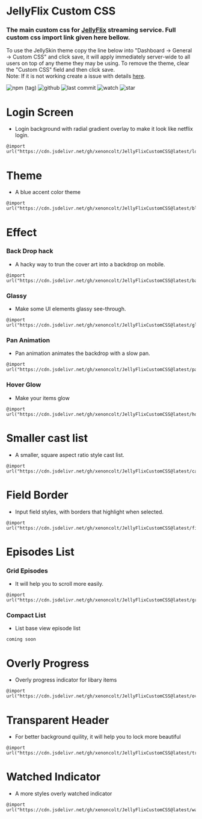 # JellyFlix Custom CSS
### The main custom css for [JellyFlix](https://stream.jellyflix.ga) streaming service. Full custom css import link given here bellow. 

To use the JellySkin theme copy the line below into "Dashboard -> General -> Custom CSS" and click save, it will apply immediately server-wide to all users on top of any theme they may be using. To remove the theme, clear the "Custom CSS" field and then click save. <br> Note: If it is not working create a issue with details [here](https://github.com/xenoncolt/JellyFlixCustomCSS/issues).

![npm (tag)](https://img.shields.io/github/package-json/v/xenoncolt/JellyFlixCustomCSS?color=darkblue&style=plastic) ![github](https://img.shields.io/github/license/xenoncolt/JellyFlixCustomcss?style=plastic) ![last commit](https://img.shields.io/github/last-commit/xenoncolt/JellyFlixCustomCSS?style=plastic) ![watch](https://img.shields.io/github/watchers/xenoncolt/jellyflixcustomcss?style=plastic) ![star](https://img.shields.io/github/stars/xenoncolt/jellyflixcustomcss?style=social)


# Login Screen 
- Login background with radial gradient overlay to make it look like netflix login.
```
@import url("https://cdn.jsdelivr.net/gh/xenoncolt/JellyFlixCustomCSS@latest/loginPage.css");
```

# Theme
- A blue accent color theme 
```
@import url("https://cdn.jsdelivr.net/gh/xenoncolt/JellyFlixCustomCSS@latest/blueTheme.css");
```

# Effect
### Back Drop hack
- A hacky way to trun the cover art into a backdrop on mobile.
```
@import url("https://cdn.jsdelivr.net/gh/xenoncolt/JellyFlixCustomCSS@latest/backdropHackStyle.css");
```

### Glassy
- Make some UI elements glassy see-through.
```
@import url("https://cdn.jsdelivr.net/gh/xenoncolt/JellyFlixCustomCSS@latest/glassy.css");
```

### Pan Animation
- Pan animation animates the backdrop with a slow pan.
```
@import url("https://cdn.jsdelivr.net/gh/xenoncolt/JellyFlixCustomCSS@latest/panAnimation.css");
```

### Hover Glow
- Make your items glow
```
@import url("https://cdn.jsdelivr.net/gh/xenoncolt/JellyFlixCustomCSS@latest/hoverglow.css");
```

# Smaller cast list
- A smaller, square aspect ratio style cast list.
```
@import url("https://cdn.jsdelivr.net/gh/xenoncolt/JellyFlixCustomCSS@latest/castRow.css");
```

# Field Border
- Input field styles, with borders that highlight when selected.
```
@import url("https://cdn.jsdelivr.net/gh/xenoncolt/JellyFlixCustomCSS@latest/fieldBorder.css");
```

# Episodes List
### Grid Episodes
- It will help you to scroll more easily.
```
@import url("https://cdn.jsdelivr.net/gh/xenoncolt/JellyFlixCustomCSS@latest/gridEpisodes.css");
```

### Compact List
- List base view episode list
```
coming soon
```

# Overly Progress
- Overly progress indicator for libary items
```
@import url("https://cdn.jsdelivr.net/gh/xenoncolt/JellyFlixCustomCSS@latest/overlyProgress.css");
```

# Transparent Header
- For better background quility, it will help you to lock more beautiful
```
@import url("https://cdn.jsdelivr.net/gh/xenoncolt/JellyFlixCustomCSS@latest/transparentHeader.css");
```

# Watched Indicator
- A more styles overly watched indicator
```
@import url("https://cdn.jsdelivr.net/gh/xenoncolt/JellyFlixCustomCSS@latest/watchedIndicator.css");
```
